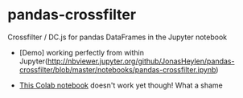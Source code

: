 # pandas-crossfilter
Crossfilter / DC.js for pandas DataFrames in the Jupyter notebook

* [Demo] working perfectly from within Jupyter(http://nbviewer.jupyter.org/github/JonasHeylen/pandas-crossfilter/blob/master/notebooks/pandas-crossfilter.ipynb)



* [This Colab notebook](https://colab.research.google.com/github.com/Patechoc/pandas-crossfilter/blob/master/notebooks/pandas-crossfilter.ipynb) doesn't work yet though! What a shame